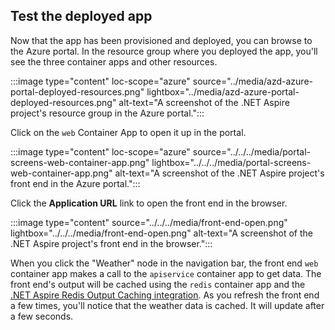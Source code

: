 ## Test the deployed app

Now that the app has been provisioned and deployed, you can browse to the Azure portal. In the resource group where you deployed the app, you'll see the three container apps and other resources.

:::image type="content" loc-scope="azure" source="../media/azd-azure-portal-deployed-resources.png" lightbox="../media/azd-azure-portal-deployed-resources.png" alt-text="A screenshot of the .NET Aspire project's resource group in the Azure portal.":::

Click on the `web` Container App to open it up in the portal.

:::image type="content" loc-scope="azure" source="../../../media/portal-screens-web-container-app.png" lightbox="../../../media/portal-screens-web-container-app.png" alt-text="A screenshot of the .NET Aspire project's front end in the Azure portal.":::

Click the **Application URL** link to open the front end in the browser.

:::image type="content" source="../../../media/front-end-open.png" lightbox="../../../media/front-end-open.png" alt-text="A screenshot of the .NET Aspire project's front end in the browser.":::

When you click the "Weather" node in the navigation bar, the front end `web` container app makes a call to the `apiservice` container app to get data. The front end's output will be cached using the `redis` container app and the [.NET Aspire Redis Output Caching integration](../../../caching/stackexchange-redis-output-caching-integration.md). As you refresh the front end a few times, you'll notice that the weather data is cached. It will update after a few seconds.
